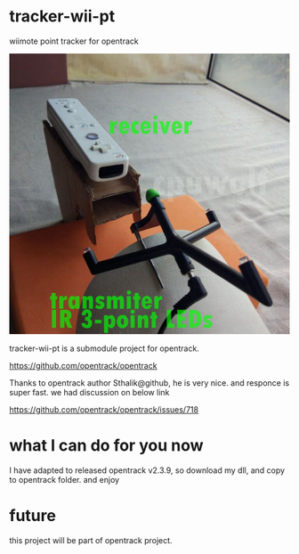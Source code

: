 # tracker-wii-pt
wiimote point tracker for opentrack

![](https://github.com/cpuwolf/tracker-wii-pt/blob/v2.3.9/doc/wiimote_how.jpg)

tracker-wii-pt is a submodule project for opentrack.

https://github.com/opentrack/opentrack

Thanks to opentrack author Sthalik@github, he is very nice. and responce is super fast. we had discussion on below link

https://github.com/opentrack/opentrack/issues/718

# what I can do for you now
I have adapted to released opentrack v2.3.9, so download my dll, and copy to opentrack folder. and enjoy

# future
this project will be part of opentrack project.
